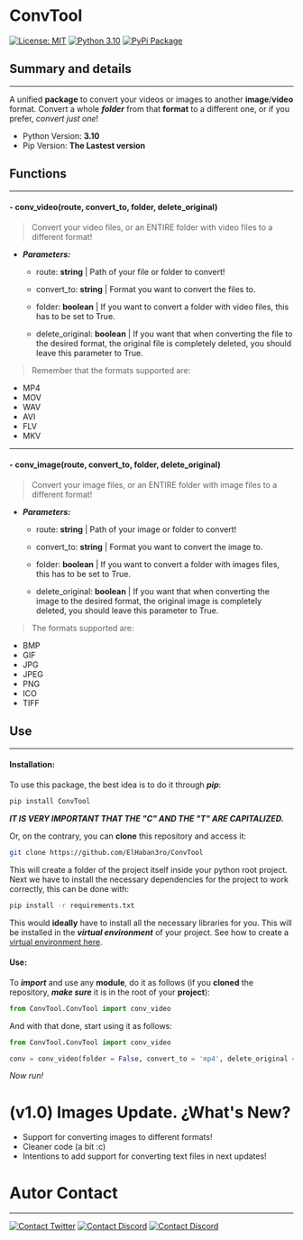 # ConvTool

[![License: MIT](https://img.shields.io/badge/License-MIT-yellowgreen.svg?style=flat-square)](https://opensource.org/licenses/MIT) [![Python 3.10](https://img.shields.io/badge/Python-3.10-blue.svg?style=flat-square&logo=python)](https://www.python.org/downloads/release/python-310/) [![PyPi Package](https://img.shields.io/badge/PyPi_Package-pip_install_ConvTool-yellow.svg?style=flat-square&logo=pypi)](https://pypi.org/project/ConvTool/)




## Summary and details
---
A unified **package** to convert your videos or images to another **image**/**video** format. Convert a whole ***folder*** from that **format** to a different one, or if you prefer, *convert just one*!

- Python Version: **3.10**
- Pip Version: **The Lastest version**





## Functions
---

#### - conv_video(route, convert_to, folder, delete_original)
> Convert your video files, or an ENTIRE folder with video files to a different format!

- ***Parameters:*** 
    
    - route: **string** | Path of your file or folder to convert!

    - convert_to: **string** | Format you want to convert the files to.

    - folder: **boolean** | If you want to convert a folder with video files, this has to be set to True. 

    - delete_original: **boolean** | If you want that when converting the file to the desired format, the original file is completely deleted, you should leave this parameter to True.
  
> Remember that the formats supported are:

  - MP4
  - MOV
  - WAV
  - AVI
  - FLV
  - MKV

---

#### - conv_image(route, convert_to, folder, delete_original)
> Convert your image files, or an ENTIRE folder with image files to a different format!

- ***Parameters:*** 
    
    - route: **string** | Path of your image or folder to convert!

    - convert_to: **string** | Format you want to convert the image to.

    - folder: **boolean** | If you want to convert a folder with images files, this has to be set to True. 

    - delete_original: **boolean** | If you want that when converting the image to the desired format, the original image is completely deleted, you should leave this parameter to True.
  
> The formats supported are:

  - BMP
  - GIF
  - JPG
  - JPEG
  - PNG
  - ICO
  - TIFF




## Use
---

#### Installation:
To use this package, the best idea is to do it through ***pip***:
```bash
pip install ConvTool
```
***IT IS VERY IMPORTANT THAT THE "C" AND THE "T" ARE CAPITALIZED.***


Or, on the contrary, you can **clone** this repository and access it:
```bash
git clone https://github.com/ElHaban3ro/ConvTool
```

This will create a folder of the project itself inside your python root project. Next we have to install the necessary dependencies for the project to work correctly, this can be done with:
```bash
pip install -r requirements.txt 
```

This would **ideally** have to install all the necessary libraries for you. This will be installed in the ***virtual environment*** of your project. See how to create a [virtual environment here]('https://docs.python.org/3/tutorial/venv.html').


#### Use:

To ***import*** and use any **module**, do it as follows (if you **cloned** the repository, ***make sure*** it is in the root of your **project**):
```python
from ConvTool.ConvTool import conv_video
```

And with that done, start using it as follows:

```python
from ConvTool.ConvTool import conv_video

conv = conv_video(folder = False, convert_to = 'mp4', delete_original = True, route = r'miruta/archivo.mov')
```

*Now run!*




# (v1.0) Images Update. ¿What's New?
- Support for converting images to different formats!
- Cleaner code (a bit :c)
- Intentions to add support for converting text files in next updates!





# Autor Contact
---

[![Contact Twitter](https://img.shields.io/badge/Twitter-ElHaban3ro-9cf.svg?style=for-the-badge&logo=twitter)](https://twitter.com/ElHaban3ro) [![Contact Discord](https://img.shields.io/badge/Discord-!%20Die()%231274-lightgray?style=for-the-badge&logo=discord)](https://discord.com) [![Contact Discord](https://img.shields.io/badge/GitHub-ElHaban3ro-lightgray?style=for-the-badge&logo=github)](https://github.com/ElHaban3ro)